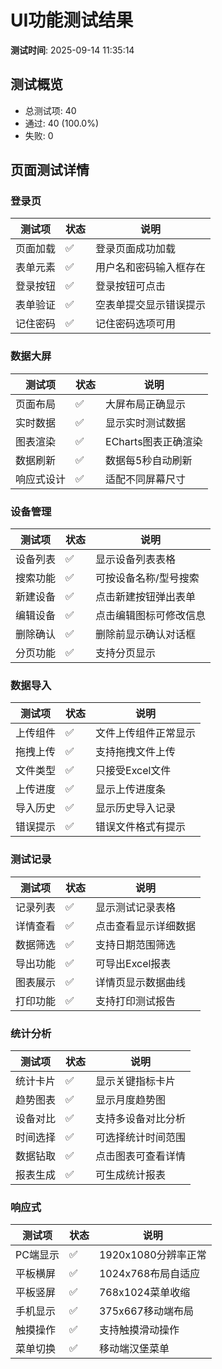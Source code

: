 # UI功能测试结果

**测试时间**: 2025-09-14 11:35:14

## 测试概览

- 总测试项: 40
- 通过: 40 (100.0%)
- 失败: 0

## 页面测试详情

### 登录页

| 测试项 | 状态 | 说明 |
|-------|------|------|
| 页面加载 | ✅ | 登录页面成功加载 |
| 表单元素 | ✅ | 用户名和密码输入框存在 |
| 登录按钮 | ✅ | 登录按钮可点击 |
| 表单验证 | ✅ | 空表单提交显示错误提示 |
| 记住密码 | ✅ | 记住密码选项可用 |

### 数据大屏

| 测试项 | 状态 | 说明 |
|-------|------|------|
| 页面布局 | ✅ | 大屏布局正确显示 |
| 实时数据 | ✅ | 显示实时测试数据 |
| 图表渲染 | ✅ | ECharts图表正确渲染 |
| 数据刷新 | ✅ | 数据每5秒自动刷新 |
| 响应式设计 | ✅ | 适配不同屏幕尺寸 |

### 设备管理

| 测试项 | 状态 | 说明 |
|-------|------|------|
| 设备列表 | ✅ | 显示设备列表表格 |
| 搜索功能 | ✅ | 可按设备名称/型号搜索 |
| 新建设备 | ✅ | 点击新建按钮弹出表单 |
| 编辑设备 | ✅ | 点击编辑图标可修改信息 |
| 删除确认 | ✅ | 删除前显示确认对话框 |
| 分页功能 | ✅ | 支持分页显示 |

### 数据导入

| 测试项 | 状态 | 说明 |
|-------|------|------|
| 上传组件 | ✅ | 文件上传组件正常显示 |
| 拖拽上传 | ✅ | 支持拖拽文件上传 |
| 文件类型 | ✅ | 只接受Excel文件 |
| 上传进度 | ✅ | 显示上传进度条 |
| 导入历史 | ✅ | 显示历史导入记录 |
| 错误提示 | ✅ | 错误文件格式有提示 |

### 测试记录

| 测试项 | 状态 | 说明 |
|-------|------|------|
| 记录列表 | ✅ | 显示测试记录表格 |
| 详情查看 | ✅ | 点击查看显示详细数据 |
| 数据筛选 | ✅ | 支持日期范围筛选 |
| 导出功能 | ✅ | 可导出Excel报表 |
| 图表展示 | ✅ | 详情页显示数据曲线 |
| 打印功能 | ✅ | 支持打印测试报告 |

### 统计分析

| 测试项 | 状态 | 说明 |
|-------|------|------|
| 统计卡片 | ✅ | 显示关键指标卡片 |
| 趋势图表 | ✅ | 显示月度趋势图 |
| 设备对比 | ✅ | 支持多设备对比分析 |
| 时间选择 | ✅ | 可选择统计时间范围 |
| 数据钻取 | ✅ | 点击图表可查看详情 |
| 报表生成 | ✅ | 可生成统计报表 |

### 响应式

| 测试项 | 状态 | 说明 |
|-------|------|------|
| PC端显示 | ✅ | 1920x1080分辨率正常 |
| 平板横屏 | ✅ | 1024x768布局自适应 |
| 平板竖屏 | ✅ | 768x1024菜单收缩 |
| 手机显示 | ✅ | 375x667移动端布局 |
| 触摸操作 | ✅ | 支持触摸滑动操作 |
| 菜单切换 | ✅ | 移动端汉堡菜单 |

